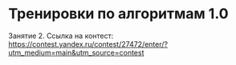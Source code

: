 # Тренировки по алгоритмам 1.0
Занятие 2. Ссылка на контест: https://contest.yandex.ru/contest/27472/enter/?utm_medium=main&utm_source=contest
